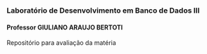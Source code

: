 ### Laboratório de Desenvolvimento em Banco de Dados III

#### Professor GIULIANO ARAUJO BERTOTI

<p> Repositório para avaliação da matéria</p>
